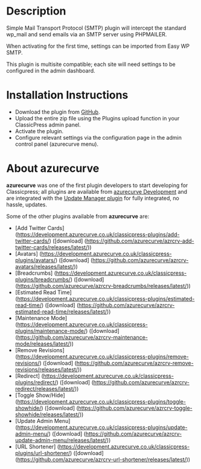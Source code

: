 # Description

Simple Mail Transport Protocol (SMTP) plugin will intercept the standard wp_mail and send emails via an SMTP server using PHPMAILER.

When activating for the first time, settings can be imported from Easy WP SMTP.

This plugin is multisite compatible; each site will need settings to be configured in the admin dashboard.

# Installation Instructions

 * Download the plugin from [GitHub](https://github.com/azurecurve/azrcrv-smtp/releases/latest/).
 * Upload the entire zip file using the Plugins upload function in your ClassicPress admin panel.
 * Activate the plugin.
 * Configure relevant settings via the configuration page in the admin control panel (azurecurve menu).

# About azurecurve

**azurecurve** was one of the first plugin developers to start developing for Classicpress; all plugins are available from [azurecurve Development](https://development.azurecurve.co.uk/) and are integrated with the [Update Manager plugin](https://codepotent.com/classicpress/plugins/update-manager/) for fully integrated, no hassle, updates.

Some of the other plugins available from **azurecurve** are:
 * [Add Twitter Cards] (https://development.azurecurve.co.uk/classicpress-plugins/add-twitter-cards/) ([download] (https://github.com/azurecurve/azrcrv-add-twitter-cards/releases/latest/))
 * [Avatars] (https://development.azurecurve.co.uk/classicpress-plugins/avatars/) ([download] (https://github.com/azurecurve/azrcrv-avatars/releases/latest/))
 * [Breadcrumbs] (https://development.azurecurve.co.uk/classicpress-plugins/breadcrumbs/) ([download] (https://github.com/azurecurve/azrcrv-breadcrumbs/releases/latest/))
 * [Estimated Read Time] (https://development.azurecurve.co.uk/classicpress-plugins/estimated-read-time/) ([download] (https://github.com/azurecurve/azrcrv-estimated-read-time/releases/latest/))
 * [Maintenance Mode] (https://development.azurecurve.co.uk/classicpress-plugins/maintenance-mode/) ([download] (https://github.com/azurecurve/azrcrv-maintenance-mode/releases/latest/))
 * [Remove Revisions] (https://development.azurecurve.co.uk/classicpress-plugins/remove-revisions/) ([download] (https://github.com/azurecurve/azrcrv-remove-revisions/releases/latest/))
 * [Redirect] (https://development.azurecurve.co.uk/classicpress-plugins/redirect/) ([download] (https://github.com/azurecurve/azrcrv-redirect/releases/latest/))
 * [Toggle Show/Hide] (https://development.azurecurve.co.uk/classicpress-plugins/toggle-showhide/) ([download] (https://github.com/azurecurve/azrcrv-toggle-showhide/releases/latest/))
 * [Update Admin Menu] (https://development.azurecurve.co.uk/classicpress-plugins/update-admin-menu/) ([download] (https://github.com/azurecurve/azrcrv-update-admin-menu/releases/latest/))
 * [URL Shortener] (https://development.azurecurve.co.uk/classicpress-plugins/url-shortener/) ([download] (https://github.com/azurecurve/azrcrv-url-shortener/releases/latest/))